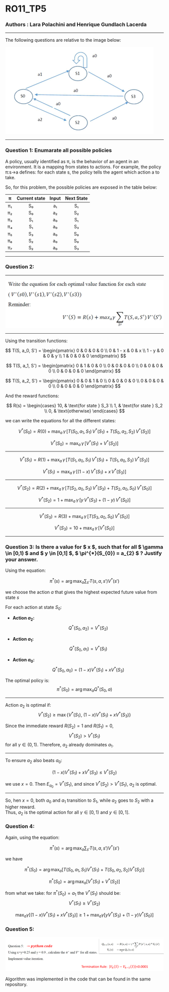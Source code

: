 # RO11_TP5

### **Authors** : Lara Polachini and Henrique Gundlach Lacerda

---

The following questions are relative to the image below:

![alt text](image.png)

---

### **Question 1:** Enumarate all possible policies

A policy, usually identified as π, is the behavior of an agent in an environment. It is a mapping from states to actions. For example, the policy π:s→a defines: for each state s, the policy tells the agent which action a to take.

So, for this problem, the possible policies are exposed in the table below:

|  π   | Current state | Input | Next State |
|:----:|:--------------:|:-----:|:-----------:|
| π₁  | S₀             | a₁    | S₁          |
| π₂  | S₀             | a₂    | S₂          |
| π₃  | S₁             | a₀    | S₁          |
| π₄  | S₁             | a₀    | S₃          |
| π₅  | S₃             | a₀    | S₀          |
| π₆  | S₂             | a₀    | S₀          |
| π₇  | S₂             | a₀    | S₃          |

---

### **Question 2:** 

---

![alt text](image-1.png)

---

Using the transition functions:

$$
T(S, a_0, S') =
\begin{pmatrix}
0 & 0 & 0 & 0 \\
0 & 1 - x & 0 & x \\
1 - y & 0 & 0 & y \\
1 & 0 & 0 & 0
\end{pmatrix}
$$


$$
T(S, a_1, S') =
\begin{pmatrix}
0 & 1 & 0 & 0 \\
0 & 0 & 0 & 0 \\
0 & 0 & 0 & 0 \\
0 & 0 & 0 & 0
\end{pmatrix}
$$


$$
T(S, a_2, S') =
\begin{pmatrix}
0 & 0 & 1 & 0 \\
0 & 0 & 0 & 0 \\
0 & 0 & 0 & 0 \\
0 & 0 & 0 & 0
\end{pmatrix}
$$


And the reward functions:

$$
R(s) =
\begin{cases}
10, & \text{for state } S_3 \\
1,  & \text{for state } S_2 \\
0,  & \text{otherwise}
\end{cases}
$$


we can write the equations for all the different states:

```math
V^{*}(S_{0}) = R(0) + \max_{a}\, \gamma \, \left[ T(S_{0}, a_{1}, S_{1})\,V^{*}(S_{1}) + T(S_{0}, a_{2}, S_{2})\,V^{*}(S_{2}) \right]
```

```math
V^{*}(S_{0}) = \max_{a}\, \gamma \, \left[ V^{*}(S_{1}) + V^{*}(S_{2}) \right]
```

---

```math
V^{*}(S_{1}) = R(1) + \max_{a}\, \gamma \, \left[ T(S_{1}, a_{0}, S_{1})\,V^{*}(S_{1}) + T(S_{1}, a_{0}, S_{3})\,V^{*}(S_{3}) \right]
```

```math
V^{*}(S_{1}) = \max_{a}\, \gamma \, \left[ (1 - x)\,V^{*}(S_{1}) + x\,V^{*}(S_{3}) \right]
```

---

```math
V^{*}(S_{2}) = R(2) + \max_{a}\, \gamma \, \left[ T(S_{2}, a_{0}, S_{3})\,V^{*}(S_{3}) + T(S_{2}, a_{0}, S_{0})\,V^{*}(S_{0}) \right]
```

```math
V^{*}(S_{2}) = 1 + \max_{a}\, \gamma \, \left[ y\,V^{*}(S_{3}) + (1 - y)\,V^{*}(S_{0}) \right]
```

---

```math
V^{*}(S_{3}) = R(3) + \max_{a}\, \gamma \, \left[ T(S_{3}, a_{0}, S_{0})\,V^{*}(S_{0}) \right]
```

```math
V^{*}(S_{3}) = 10 + \max_{a}\, \gamma \, \left[ V^{*}(S_{0}) \right]
```

---

### **Question 3:** Is there a value for $ x $, such that for all $ \gamma \in [0,1) $ and $ y \in [0,1] $, $ \pi^{*}(S_{0}) = a_{2} $ ? Justify your answer.

Using the equation:

$$
\pi^*(s) = \arg\max_a \sum_{s'} T(s, a, s') V^*(s')
$$

we choose the action $a$ that gives the highest expected future value from state $s$

For each action at state $S_0$:

- **Action $a_2$:**
  $$
  Q^*(S_0, a_2) = V^*(S_2)
  $$

- **Action $a_1$:**
  $$
  Q^*(S_0, a_1) = V^*(S_1)
  $$

- **Action $a_0$:**
  $$
  Q^*(S_0, a_0) = (1 - x)V^*(S_1) + xV^*(S_3)
  $$

The optimal policy is:
$$
\pi^*(S_0) = \arg\max_a Q^*(S_0, a)
$$

---

Action $a_2$ is optimal if:
$$
V^*(S_2) \ge \max\{V^*(S_1),\ (1 - x)V^*(S_1) + xV^*(S_3)\}
$$

Since the immediate reward $R(S_2) = 1$ and $R(S_1) = 0$,
$$
V^*(S_2) > V^*(S_1)
$$
for all $\gamma \in (0,1)$. Therefore, $a_2$ already dominates $a_1$.

---

To ensure $a_2$ also beats $a_0$:

$$
(1 - x)V^*(S_1) + xV^*(S_3) \le V^*(S_2)
$$

we use $x = 0$. Then $E_{a_0} = V^*(S_1)$, and since $V^*(S_2) > V^*(S_1)$, $a_2$ is optimal.

---

So, hen $x = 0$, both $a_0$ and $a_1$ transition to $S_1$, while $a_2$ goes to $S_2$ with a higher reward.  
Thus, $a_2$ is the optimal action for all $\gamma \in [0,1)$ and $y \in [0,1]$.


### **Question 4:** 

Again, using the equation:

$$
\pi^*(s) = \arg\max_a \sum_{s'} T(s, a, s') V^*(s')
$$

we have

$$
\pi^*(S_0) = \arg\max_a \left[ T(S_0, a_1, S_1)V^*(S_1) + T(S_0, a_2, S_2)V^*(S_2) \right]
$$

$$
\pi^*(S_0) = \arg\max_a \left[ V^*(S_1) + V^*(S_2) \right]
$$

from what we take: for $\pi ^* (S_0) = a_1$ the $V^* (S_1)$ should be: $$V^*(S_1) \ge V^*(S_2)$$

$$
\max_a \gamma \left[ (1 - x)V^*(S_1) + xV^*(S_3) \right] \ge 1 + \max_a \gamma \left[ yV^*(S_3) + (1 - y)V^*(S_0) \right]
$$

### **Question 5:** 

![alt text](image-2.png)

Algorithm was implemented in the code that can be found in the same repository.